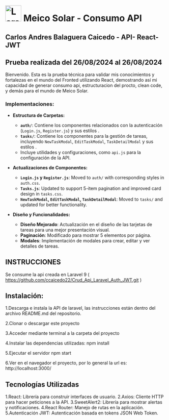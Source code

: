 # <img src="https://w7.pngwing.com/pngs/79/518/png-transparent-js-react-js-logo-react-react-native-logos-icon-thumbnail.png" alt="Laravel Logo" width="50" height="50"/> Meico Solar - Consumo API

## Carlos Andres Balaguera Caicedo - API- React-JWT

## Prueba realizada del 26/08/2024 al 26/08/2024

Bienvenido. Esta es la prueba técnica para validar mis conocimientos y fortalezas en el mundo del Fronted utilizando React, demostrando así mi capacidad de generar consumo api, estructuracion del procto, clean code, y demás para el mundo de Meico Solar.

### Implementaciones:

- **Estructura de Carpetas:**
  - **`auth/`**: Contiene los componentes relacionados con la autenticación (`Login.js`, `Register.js`) y sus estilos .
  - **`tasks/`**: Contiene los componentes para la gestión de tareas, incluyendo `NewTaskModal`, `EditTaskModal`, `TaskDetailModal` y sus estilos . 
  -  Incluye utilidades y configuraciones, como `api.js` para la configuración de la API.

- **Actualizaciones de Componentes:**
  - **`Login.js` y `Register.js`**: Moved to `auth/` with corresponding styles in `auth.css`.
  - **`Tasks.js`**: Updated to support 5-item pagination and improved card design in `tasks.css`.
  - **`NewTaskModal`, `EditTaskModal`, `TaskDetailModal`**: Moved to `tasks/` and updated for better functionality.

- **Diseño y Funcionalidades:**
  - **Diseño Mejorado**: Actualización en el diseño de las tarjetas de tareas para una mejor presentación visual.
  - **Paginación**: Modificado para mostrar 5 elementos por página.
  - **Modales**: Implementación de modales para crear, editar y ver detalles de tareas.

## INSTRUCCIONES
Se consume la api creada en Laravel 9 ( https://github.com/ccaicedo22/Crud_Api_Laravel_Auth_JWT.git )


## Instalación:

1.Descarga e instala la API de laravel, las instrucciones están dentro del archivo README.md del repositorio.

2.Clonar o descargar este proyecto

3.Acceder mediante terminal a la carpeta del proyecto

4.Instalar las dependencias utilizadas:  npm install

5.Ejecutar el servidor npm start

6.Ver en el navegador el proyecto, por lo general la url es: http://localhost:3000/ 

## Tecnologías Utilizadas
1.React: Librería para construir interfaces de usuario.
2.Axios: Cliente HTTP para hacer peticiones a la API.
3.SweetAlert2: Librería para mostrar alertas y notificaciones.
4.React Router: Manejo de rutas en la aplicación.
5.Autenticación JWT: Autenticación basada en tokens JSON Web Token.
